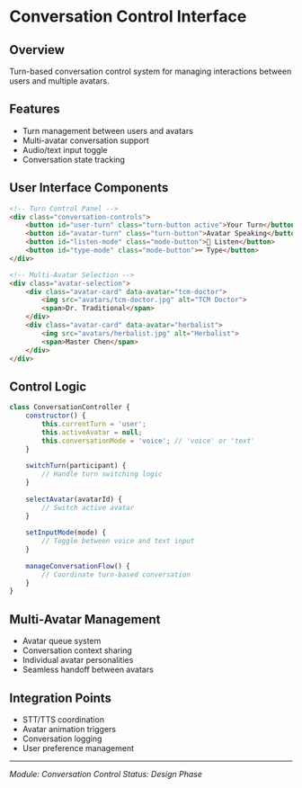 # Conversation Control Interface

## Overview
Turn-based conversation control system for managing interactions between users and multiple avatars.

## Features
- Turn management between users and avatars
- Multi-avatar conversation support
- Audio/text input toggle
- Conversation state tracking

## User Interface Components
```html
<!-- Turn Control Panel -->
<div class="conversation-controls">
    <button id="user-turn" class="turn-button active">Your Turn</button>
    <button id="avatar-turn" class="turn-button">Avatar Speaking</button>
    <button id="listen-mode" class="mode-button">🎤 Listen</button>
    <button id="type-mode" class="mode-button">⌨️ Type</button>
</div>

<!-- Multi-Avatar Selection -->
<div class="avatar-selection">
    <div class="avatar-card" data-avatar="tcm-doctor">
        <img src="avatars/tcm-doctor.jpg" alt="TCM Doctor">
        <span>Dr. Traditional</span>
    </div>
    <div class="avatar-card" data-avatar="herbalist">
        <img src="avatars/herbalist.jpg" alt="Herbalist">
        <span>Master Chen</span>
    </div>
</div>
```

## Control Logic
```javascript
class ConversationController {
    constructor() {
        this.currentTurn = 'user';
        this.activeAvatar = null;
        this.conversationMode = 'voice'; // 'voice' or 'text'
    }
    
    switchTurn(participant) {
        // Handle turn switching logic
    }
    
    selectAvatar(avatarId) {
        // Switch active avatar
    }
    
    setInputMode(mode) {
        // Toggle between voice and text input
    }
    
    manageConversationFlow() {
        // Coordinate turn-based conversation
    }
}
```

## Multi-Avatar Management
- Avatar queue system
- Conversation context sharing
- Individual avatar personalities
- Seamless handoff between avatars

## Integration Points
- STT/TTS coordination
- Avatar animation triggers
- Conversation logging
- User preference management

---
*Module: Conversation Control*
*Status: Design Phase*